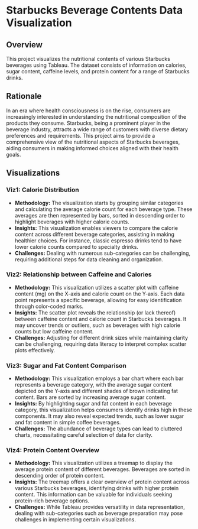 # Starbucks Beverage Contents Data Visualization

## Overview
This project visualizes the nutritional contents of various Starbucks beverages using Tableau. The dataset consists of information on calories, sugar content, caffeine levels, and protein content for a range of Starbucks drinks.

## Rationale
In an era where health consciousness is on the rise, consumers are increasingly interested in understanding the nutritional composition of the products they consume. Starbucks, being a prominent player in the beverage industry, attracts a wide range of customers with diverse dietary preferences and requirements. This project aims to provide a comprehensive view of the nutritional aspects of Starbucks beverages, aiding consumers in making informed choices aligned with their health goals.

## Visualizations
### Viz1: Calorie Distribution
- **Methodology:** The visualization starts by grouping similar categories and calculating the average calorie count for each beverage type. These averages are then represented by bars, sorted in descending order to highlight beverages with higher calorie counts.
- **Insights:** This visualization enables viewers to compare the calorie content across different beverage categories, assisting in making healthier choices. For instance, classic espresso drinks tend to have lower calorie counts compared to specialty drinks.
- **Challenges:** Dealing with numerous sub-categories can be challenging, requiring additional steps for data cleaning and organization.

### Viz2: Relationship between Caffeine and Calories
- **Methodology:** This visualization utilizes a scatter plot with caffeine content (mg) on the X-axis and calorie count on the Y-axis. Each data point represents a specific beverage, allowing for easy identification through color-coded marks.
- **Insights:** The scatter plot reveals the relationship (or lack thereof) between caffeine content and calorie count in Starbucks beverages. It may uncover trends or outliers, such as beverages with high calorie counts but low caffeine content.
- **Challenges:** Adjusting for different drink sizes while maintaining clarity can be challenging, requiring data literacy to interpret complex scatter plots effectively.

### Viz3: Sugar and Fat Content Comparison
- **Methodology:** This visualization employs a bar chart where each bar represents a beverage category, with the average sugar content depicted on the Y-axis and different shades of brown indicating fat content. Bars are sorted by increasing average sugar content.
- **Insights:** By highlighting sugar and fat content in each beverage category, this visualization helps consumers identify drinks high in these components. It may also reveal expected trends, such as lower sugar and fat content in simple coffee beverages.
- **Challenges:** The abundance of beverage types can lead to cluttered charts, necessitating careful selection of data for clarity.

### Viz4: Protein Content Overview
- **Methodology:** This visualization utilizes a treemap to display the average protein content of different beverages. Beverages are sorted in descending order of protein content.
- **Insights:** The treemap offers a clear overview of protein content across various Starbucks beverages, identifying drinks with higher protein content. This information can be valuable for individuals seeking protein-rich beverage options.
- **Challenges:** While Tableau provides versatility in data representation, dealing with sub-categories such as beverage preparation may pose challenges in implementing certain visualizations.
